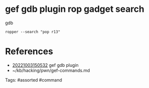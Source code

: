 # gef gdb plugin rop gadget search
gdb
```
ropper --search "pop r13"
```

# References
- [20221003150532](/zet/20221003150532/README.md) gef gdb plugin
- ~/kb/hacking/pwn/gef-commands.md

Tags:
    #assorted #command
